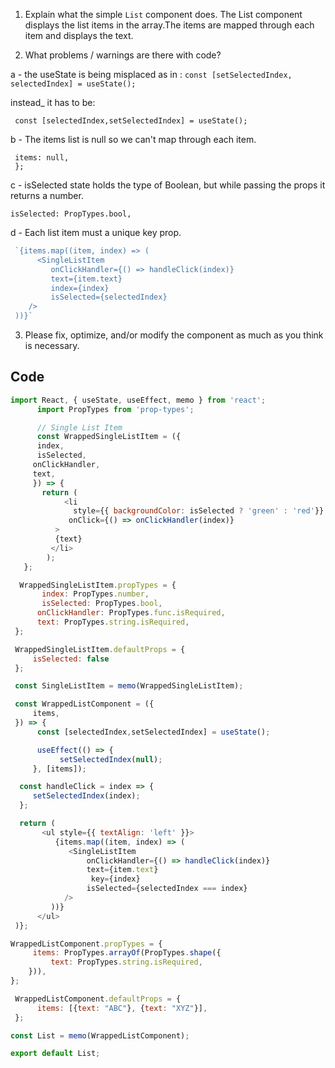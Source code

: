 1. Explain what the simple `List` component does.
  The List component displays the list items in the array.The items are mapped through each item and displays the text.

2. What problems / warnings are there with code?

  a - the useState is being misplaced as in :
   ```const [setSelectedIndex, selectedIndex] = useState();```
   
   instead_ it has to be:
   
   ``` const [selectedIndex,setSelectedIndex] = useState();```
 
  b - The items list is null so we can't map through each item.
  
  ```WrappedListComponent.defaultProps = {
   items: null,
   };
  ```
  
  c - isSelected state holds the type of Boolean, but while passing the props it returns a number. 
  
  ```isSelected: PropTypes.bool,```
 
  d - Each list item must a unique key prop.

 ```Javascript
  `{items.map((item, index) => (
       <SingleListItem
          onClickHandler={() => handleClick(index)}
          text={item.text}
          index={index}
          isSelected={selectedIndex}
     />
  ))}`

  ```
3. Please fix, optimize, and/or modify the component as much as you think is necessary.

## Code

```javascript
import React, { useState, useEffect, memo } from 'react';
      import PropTypes from 'prop-types';

      // Single List Item
      const WrappedSingleListItem = ({
      index,
      isSelected,
     onClickHandler,
     text,
     }) => {
       return (
            <li
              style={{ backgroundColor: isSelected ? 'green' : 'red'}}
             onClick={() => onClickHandler(index)}
          >
          {text}
         </li>
        );
   };

  WrappedSingleListItem.propTypes = {
       index: PropTypes.number,
       isSelected: PropTypes.bool,
      onClickHandler: PropTypes.func.isRequired,
      text: PropTypes.string.isRequired,
 };

 WrappedSingleListItem.defaultProps = {
     isSelected: false
 };

 const SingleListItem = memo(WrappedSingleListItem);

 const WrappedListComponent = ({
     items,
 }) => {
      const [selectedIndex,setSelectedIndex] = useState();

      useEffect(() => {
           setSelectedIndex(null);
     }, [items]);

  const handleClick = index => {
     setSelectedIndex(index);
  };

  return (
       <ul style={{ textAlign: 'left' }}>
          {items.map((item, index) => (
             <SingleListItem
                 onClickHandler={() => handleClick(index)}
                 text={item.text}
                  key={index}
                 isSelected={selectedIndex === index}
            />
         ))}
      </ul>
 )};

WrappedListComponent.propTypes = {
     items: PropTypes.arrayOf(PropTypes.shape({
         text: PropTypes.string.isRequired,
    })),
};

 WrappedListComponent.defaultProps = {
      items: [{text: "ABC"}, {text: "XYZ"}],
 };

const List = memo(WrappedListComponent);

export default List;

```